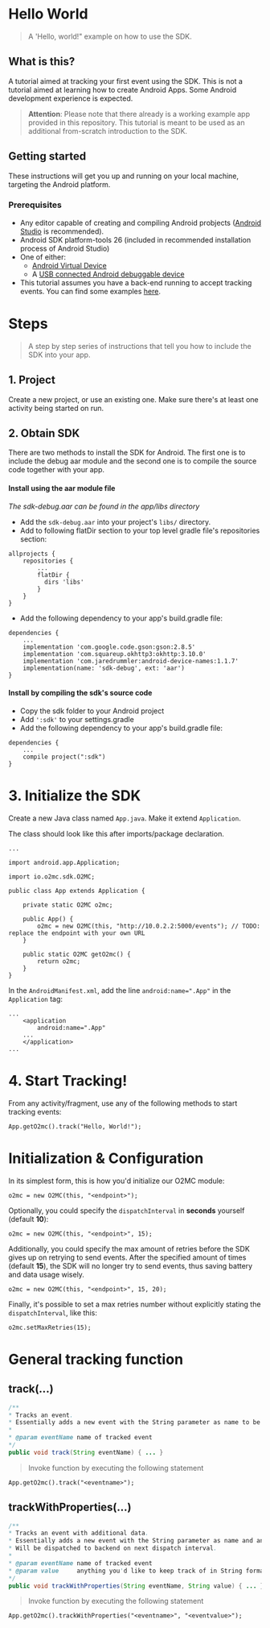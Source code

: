 # Hello World
> A 'Hello, world!" example on how to use the SDK.

## What is this?
A tutorial aimed at tracking your first event using the SDK. 
This is not a tutorial aimed at learning how to create Android Apps. Some Android development experience is expected.

> **Attention**: Please note that there already is a working example app provided in this repository. This tutorial is meant to be used as an additional from-scratch introduction to the SDK.

## Getting started
These instructions will get you up and running on your local machine, targeting the Android platform.

### Prerequisites
- Any editor capable of creating and compiling Android probjects ([Android Studio](https://developer.android.com/studio/) is recommended).
- Android SDK platform-tools 26 (included in recommended installation process of Android Studio)
- One of either:
	- [Android Virtual Device](https://developer.android.com/studio/run/managing-avds)
	- A [USB connected Android debuggable device](https://developer.android.com/studio/run/device)
- This tutorial assumes you have a back-end running to accept tracking events. You can find some examples [here](../backend/).

# Steps
> A step by step series of instructions that tell you how to include the SDK into your app.

## 1. Project

Create a new project, or use an existing one. Make sure there's at least one activity being started on run.

## 2. Obtain SDK

There are two methods to install the SDK for Android. The first one is to include the debug aar module and the second one is to compile the source code together with your app.

#### Install using the aar module file

*The sdk-debug.aar can be found in the app/libs directory*

* Add the `sdk-debug.aar` into your project's `libs/` directory.
* Add to following flatDir section to your top level gradle file's repositories section:

```
allprojects {
	repositories {
		...
		flatDir { 
		  dirs 'libs'
		}
	}
}
```
* Add the following dependency to your app's build.gradle file:

```
dependencies {
	...
	implementation 'com.google.code.gson:gson:2.8.5'
	implementation 'com.squareup.okhttp3:okhttp:3.10.0'
	implementation 'com.jaredrummler:android-device-names:1.1.7'
	implementation(name: 'sdk-debug', ext: 'aar')
}
```

#### Install by compiling the sdk's source code
* Copy the sdk folder to your Android project
* Add `':sdk'` to your settings.gradle
* Add the following dependency to your app's build.gradle file:

```
dependencies {
	...
	compile project(":sdk")
}
```

# 3. Initialize the SDK

Create a new Java class named `App.java`. Make it extend `Application`.

The class should look like this after imports/package declaration.

```
...

import android.app.Application;

import io.o2mc.sdk.O2MC;

public class App extends Application {

    private static O2MC o2mc;

    public App() {
        o2mc = new O2MC(this, "http://10.0.2.2:5000/events"); // TODO: replace the endpoint with your own URL
    }

    public static O2MC getO2mc() {
        return o2mc;
    }
}
```

In the `AndroidManifest.xml`, add the line `android:name=".App"` in the `Application` tag:

```
...
    <application
        android:name=".App"
	...
    </application>
...
```

# 4. Start Tracking!

From any activity/fragment, use any of the following methods to start tracking events:
```
App.getO2mc().track("Hello, World!");
```

# Initialization & Configuration

In its simplest form, this is how you'd initialize our O2MC module:

`o2mc = new O2MC(this, "<endpoint>");`

Optionally, you could specify the `dispatchInterval` in **seconds** yourself (default **10**):

`o2mc = new O2MC(this, "<endpoint>", 15);`

Additionally, you could specify the max amount of retries before the SDK gives up on retrying to send events. After the specified amount of times (default **15**), the SDK will no longer try to send events, thus saving battery and data usage wisely.

`o2mc = new O2MC(this, "<endpoint>", 15, 20);`

Finally, it's possible to set a max retries number without explicitly stating the `dispatchInterval`, like this:

`o2mc.setMaxRetries(15);`


# General tracking function

## track(...)

```java
/**
* Tracks an event.
* Essentially adds a new event with the String parameter as name to be dispatched on the next dispatch interval.
*
* @param eventName name of tracked event
*/
public void track(String eventName) { ... }
```

> Invoke function by executing the following statement

`App.getO2mc().track("<eventname>");`

## trackWithProperties(...)

```java
/**
* Tracks an event with additional data.
* Essentially adds a new event with the String parameter as name and any properties in String format.
* Will be dispatched to backend on next dispatch interval.
*
* @param eventName name of tracked event
* @param value     anything you'd like to keep track of in String format
*/
public void trackWithProperties(String eventName, String value) { ... }
```

> Invoke function by executing the following statement

`App.getO2mc().trackWithProperties("<eventname>", "<eventvalue>");`
